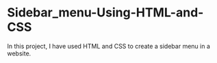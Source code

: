 # Sidebar_menu-Using-HTML-and-CSS
In this project, I have used HTML and CSS to create a sidebar menu in a website.
